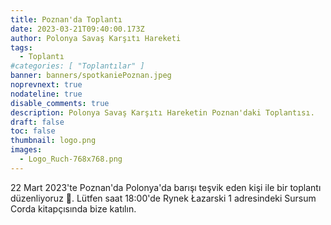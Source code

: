 ```yaml
---
title: Poznan'da Toplantı
date: 2023-03-21T09:40:00.173Z
author: Polonya Savaş Karşıtı Hareketi
tags:
  - Toplantı
#categories: [ "Toplantılar" ]
banner: banners/spotkaniePoznan.jpeg
noprevnext: true
nodateline: true
disable_comments: true
description: Polonya Savaş Karşıtı Hareketin Poznan'daki Toplantısı.
draft: false
toc: false
thumbnail: logo.png
images:
  - Logo_Ruch-768x768.png
---
```


22 Mart 2023'te Poznan'da Polonya'da barışı teşvik eden kişi ile bir toplantı düzenliyoruz 🙂. Lütfen saat 18:00'de Rynek Łazarski 1 adresindeki Sursum Corda kitapçısında bize katılın.
